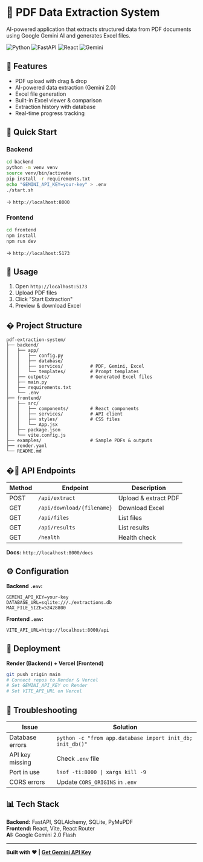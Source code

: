 # 📄 PDF Data Extraction System

AI-powered application that extracts structured data from PDF documents using Google Gemini AI and generates Excel files.

![Python](https://img.shields.io/badge/Python-3.11.9-blue) ![FastAPI](https://img.shields.io/badge/FastAPI-0.109-green) ![React](https://img.shields.io/badge/React-18.2-blue) ![Gemini](https://img.shields.io/badge/Gemini-2.0--Flash-orange)

## 🎯 Features

- PDF upload with drag & drop
- AI-powered data extraction (Gemini 2.0)
- Excel file generation
- Built-in Excel viewer & comparison
- Extraction history with database
- Real-time progress tracking

## 🚀 Quick Start

### Backend
```bash
cd backend
python -m venv venv
source venv/bin/activate
pip install -r requirements.txt
echo "GEMINI_API_KEY=your-key" > .env
./start.sh
```
→ `http://localhost:8000`

### Frontend
```bash
cd frontend
npm install
npm run dev
```
→ `http://localhost:5173`

## 📖 Usage

1. Open `http://localhost:5173`
2. Upload PDF files
3. Click "Start Extraction"
4. Preview & download Excel

## � Project Structure

```
pdf-extraction-system/
├── backend/
│   ├── app/
│   │   ├── config.py
│   │   ├── database/          
│   │   ├── services/          # PDF, Gemini, Excel
│   │   └── templates/         # Prompt templates
│   ├── outputs/               # Generated Excel files
│   ├── main.py
│   ├── requirements.txt
│   └── .env
├── frontend/
│   ├── src/
│   │   ├── components/        # React components
│   │   ├── services/          # API client
│   │   ├── styles/            # CSS files
│   │   └── App.jsx
│   ├── package.json
│   └── vite.config.js
├── examples/                  # Sample PDFs & outputs
├── render.yaml
└── README.md
```

## �🔧 API Endpoints

| Method | Endpoint | Description |
|--------|----------|-------------|
| POST | `/api/extract` | Upload & extract PDF |
| GET | `/api/download/{filename}` | Download Excel |
| GET | `/api/files` | List files |
| GET | `/api/results` | List results |
| GET | `/health` | Health check |

**Docs:** `http://localhost:8000/docs`

## ⚙️ Configuration

**Backend `.env`:**
```env
GEMINI_API_KEY=your-key
DATABASE_URL=sqlite:///./extractions.db
MAX_FILE_SIZE=52428800
```

**Frontend `.env`:**
```env
VITE_API_URL=http://localhost:8000/api
```

## 🚀 Deployment

**Render (Backend) + Vercel (Frontend)**
```bash
git push origin main
# Connect repos to Render & Vercel
# Set GEMINI_API_KEY on Render
# Set VITE_API_URL on Vercel
```

## 🐛 Troubleshooting

| Issue | Solution |
|-------|----------|
| Database errors | `python -c "from app.database import init_db; init_db()"` |
| API key missing | Check `.env` file |
| Port in use | `lsof -ti:8000 \| xargs kill -9` |
| CORS errors | Update `CORS_ORIGINS` in `.env` |

## 📊 Tech Stack

**Backend:** FastAPI, SQLAlchemy, SQLite, PyMuPDF  
**Frontend:** React, Vite, React Router  
**AI:** Google Gemini 2.0 Flash

---

**Built with ❤️ | [Get Gemini API Key](https://aistudio.google.com/app/apikey)**
